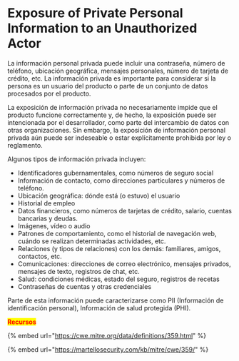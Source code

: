 # Exposure of Private Personal Information to an Unauthorized Actor

La información personal privada puede incluir una contraseña, número de teléfono, ubicación geográfica, mensajes personales, número de tarjeta de crédito, etc. La información privada es importante para considerar si la persona es un usuario del producto o parte de un conjunto de datos procesados ​​por el producto.&#x20;

La exposición de información privada no necesariamente impide que el producto funcione correctamente y, de hecho, la exposición puede ser intencionada por el desarrollador, como parte del intercambio de datos con otras organizaciones. Sin embargo, la exposición de información personal privada aún puede ser indeseable o estar explícitamente prohibida por ley o reglamento.

Algunos tipos de información privada incluyen:

* Identificadores gubernamentales, como números de seguro social
* Información de contacto, como direcciones particulares y números de teléfono.
* Ubicación geográfica: dónde está (o estuvo) el usuario
* Historial de empleo
* Datos financieros, como números de tarjetas de crédito, salario, cuentas bancarias y deudas.
* Imágenes, vídeo o audio
* Patrones de comportamiento, como el historial de navegación web, cuándo se realizan determinadas actividades, etc.
* Relaciones (y tipos de relaciones) con los demás: familiares, amigos, contactos, etc.
* Comunicaciones: direcciones de correo electrónico, mensajes privados, mensajes de texto, registros de chat, etc.
* Salud: condiciones médicas, estado del seguro, registros de recetas
* Contraseñas de cuentas y otras credenciales

Parte de esta información puede caracterizarse como PII (Información de identificación personal), Información de salud protegida (PHI).

<mark style="color:red;">**Recursos**</mark>

{% embed url="https://cwe.mitre.org/data/definitions/359.html" %}

{% embed url="https://martellosecurity.com/kb/mitre/cwe/359/" %}
